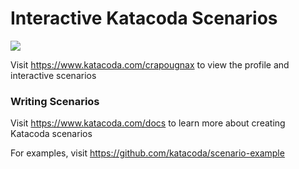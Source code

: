 # Interactive Katacoda Scenarios

[![](http://shields.katacoda.com/katacoda/crapougnax/count.svg)](https://www.katacoda.com/crapougnax "Get your profile on Katacoda.com")

Visit https://www.katacoda.com/crapougnax to view the profile and interactive scenarios

### Writing Scenarios
Visit https://www.katacoda.com/docs to learn more about creating Katacoda scenarios

For examples, visit https://github.com/katacoda/scenario-example
